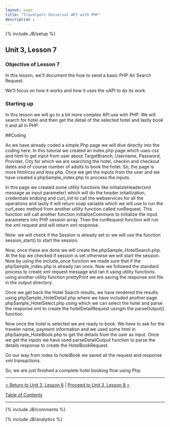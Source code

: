 ```yaml
---
layout: page
title: "Travelport Universal API with PHP"
description :
---
```

{% include JB/setup %}

## Unit 3, Lesson 7

### Objective of Lesson 7

In this lesson, we'll document the how to send a basic PHP Air Search Request.

We'll focus on how it works and how it uses the uAPI to do its work.  

### Starting up

In this lesson we will go to a bit more complex API use with PHP. We will search for hotel and then get the detail of the selected hotel and lastly
book it and all in PHP.


##Coding

As we have already coded a simple Php page we will dive directly into the coding here. In this tutorial we created an index.php page which uses css and html
to get input from user about TargetBranch, Username, Password, Provider, City for which we are searching the hotel, checkin and checkout dates and of course
number of adults to book the hotel. So, the page is more html/css and less php. Once we get the inputs from the user and we have created a phpSample_index.php
to process the inputs. 

In this page we created some utility functions like initializeHeader(xml message as input parameter) which will do the header initailization, credentials endoing 
and curl_init to call the webservices for all the operations and lastly it will return soap variable which we will use to run the curl_exec method from another 
utility function called runRequest. This function will call another function initializeCommons to initialize the input parameters into PHP session array.
Then the runRequest function will run the xml request and will return xml response.

Note: we will check if the Session is already set or we will use the function session_start() to start the session.

Now, once these are done we will create the phpSample_HotelSearch.php. At the top we checked if session is set otherwise we will start the session.
Now by using the include_once function we made sure that if the phpSample_index.php is already ran once. Now we followed the standard process to create
xml request message and ran it using utility functions. using another utility function prettyPrint we are saving the response xml file in the output directory.

Once we get back the Hotel Search results, we have rendered the results using phpSample_HotelDetail.php where we have included another page phpSample_HotelSelect.php
using which we can select the hotel and parse the response xml to create the hotelDetailRequest usingm the parseOutput() function.

Now once the hotel is selected we are ready to book. We have to ask for the traveler name, payment information and we used some html in phpSample_HotelBook.php
to get the details from the user as input. Once we get the inputs we have used parseDetailOutput function to parse the details response to create the HotelBookRequest.

On our way from index to hotelBook we saved all the request and response xml transactions.

So, we are just finished a complete hotel booking flow using Php.



----------------------

[< Return to Unit 3, Lesson 6](lesson_3-6.html) | [Proceed to Unit 3, Lesson 8 >](lesson_3-8.html)

[Table of Contents](index.html)
<hr>

{% include JB/comments %}

{% include JB/analytics %}






